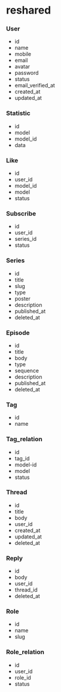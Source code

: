 # reshared

### User
- id
- name
- mobile
- email
- avatar
- password
- status
- email_verified_at
- created_at
- updated_at

### Statistic
- id
- model
- model_id
- data

### Like
- id
- user_id
- model_id
- model
- status

### Subscribe
- id
- user_id
- series_id
- status

### Series
- id
- title
- slug
- type
- poster
- description
- published_at
- deleted_at

### Episode
- id
- title
- body
- type
- sequence
- description
- published_at
- deleted_at

### Tag
- id
- name

### Tag_relation
- id
- tag_id
- model-id
- model
- status

### Thread
- id
- title
- body
- user_id
- created_at
- updated_at
- deleted_at

### Reply
- id
- body
- user_id
- thread_id
- deleted_at

### Role
- id
- name
- slug

### Role_relation
- id
- user_id
- role_id
- status
